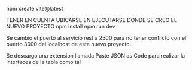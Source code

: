 npm create vite@latest

TENER EN CUENTA UBICARSE EN EJECUTARSE DONDE SE CREO EL NUEVO PROYECTO
npm install
npm run dev

Se cambió el puerto al servicio rest a 2500 para no tener conflicto con el puerto 3000 del localhost de este nuevo proyecto.

Se descargo una extension llamada Paste JSON as Code para realizar la interfaces de la tabla como tal
